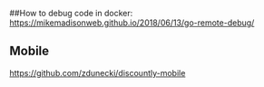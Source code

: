 ##How to debug code in docker:
https://mikemadisonweb.github.io/2018/06/13/go-remote-debug/
## Mobile
https://github.com/zdunecki/discountly-mobile